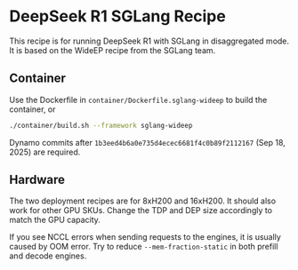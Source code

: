 # DeepSeek R1 SGLang Recipe

This recipe is for running DeepSeek R1 with SGLang in disaggregated mode. It is based on the WideEP recipe from the SGLang team.

## Container

Use the Dockerfile in `container/Dockerfile.sglang-wideep` to build the container, or

```bash
./container/build.sh --framework sglang-wideep
```

Dynamo commits after `1b3eed4b6a0e735d4ecec6681f4c0b89f2112167` (Sep 18, 2025) are required.

## Hardware

The two deployment recipes are for 8xH200 and 16xH200. It should also work for other GPU SKUs. Change the TDP and DEP size accordingly to match the GPU capacity.

If you see NCCL errors when sending requests to the engines, it is usually caused by OOM error. Try to reduce `--mem-fraction-static` in both prefill and decode engines.

